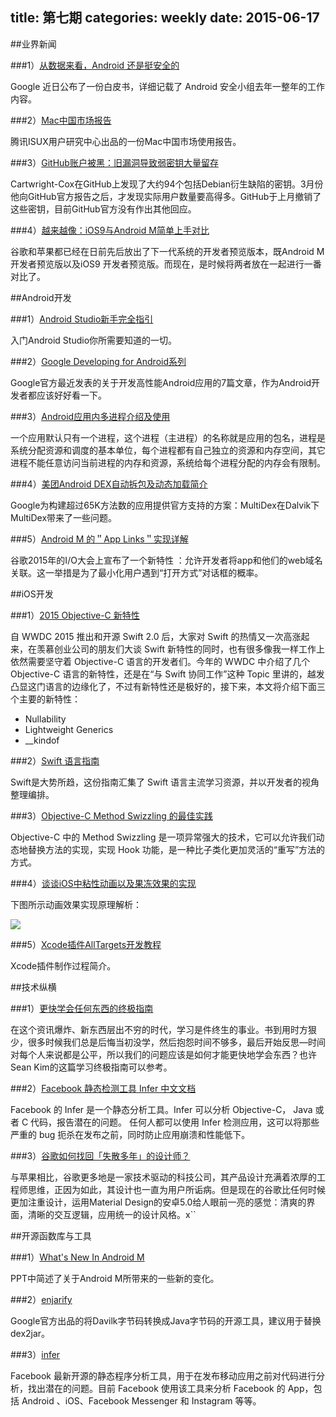 title: 第七期
categories: weekly
date: 2015-06-17
---

##业界新闻

###1）[从数据来看，Android 还是挺安全的](http://www.techug.com/google-android-safe)

Google 近日公布了一份白皮书，详细记载了 Android 安全小组去年一整年的工作内容。

###2）[Mac中国市场报告](http://isux.tencent.com/mac-in-china-s-market.html)

腾讯ISUX用户研究中心出品的一份Mac中国市场使用报告。

###3）[GitHub账户被黑：旧漏洞导致弱密钥大量留存](http://www.freebuf.com/news/69038.html)

Cartwright-Cox在GitHub上发现了大约94个包括Debian衍生缺陷的密钥。3月份他向GitHub官方报告之后，才发现实际用户数量要高得多。GitHub于上月撤销了这些密钥，目前GitHub官方没有作出其他回应。

###4）[越来越像：iOS9与Android M简单上手对比](http://www.ithome.com/html/android/154671.htm)

谷歌和苹果都已经在日前先后放出了下一代系统的开发者预览版本，既Android M 开发者预览版以及iOS9 开发者预览版。而现在，是时候将两者放在一起进行一番对比了。


##Android开发

###1）[Android Studio新手完全指引](http://www.jianshu.com/p/f7de559b9752)

入门Android Studio你所需要知道的一切。

###2）[Google Developing for Android系列](http://www.lightskystreet.com/2015/06/07/google-for-android-1-mobile-context/)

Google官方最近发表的关于开发高性能Android应用的7篇文章，作为Android开发者都应该好好看一下。

###3）[Android应用内多进程介绍及使用](http://zmywly8866.github.io/2015/06/14/android-multi-process-use-and-notice.html)

一个应用默认只有一个进程，这个进程（主进程）的名称就是应用的包名，进程是系统分配资源和调度的基本单位，每个进程都有自己独立的资源和内存空间，其它进程不能任意访问当前进程的内存和资源，系统给每个进程分配的内存会有限制。

###4）[美团Android DEX自动拆包及动态加载简介](http://tech.meituan.com/mt-android-auto-split-dex.html)

Google为构建超过65K方法数的应用提供官方支持的方案：MultiDex在Dalvik下MultiDex带来了一些问题。

###5）[Android M 的＂App Links＂实现详解](http://jcodecraeer.com/a/anzhuokaifa/androidkaifa/2015/0609/3022.html)

谷歌2015年的I/O大会上宣布了一个新特性 ：允许开发者将app和他们的web域名关联。这一举措是为了最小化用户遇到“打开方式”对话框的概率。

##iOS开发

###1）[2015 Objective-C 新特性](http://blog.sunnyxx.com/2015/06/12/objc-new-features-in-2015/)

自 WWDC 2015 推出和开源 Swift 2.0 后，大家对 Swift 的热情又一次高涨起来，在羡慕创业公司的朋友们大谈 Swift 新特性的同时，也有很多像我一样工作上依然需要坚守着 Objective-C 语言的开发者们。今年的 WWDC 中介绍了几个 Objective-C 语言的新特性，还是在“与 Swift 协同工作”这种 Topic 里讲的，越发凸显这门语言的边缘化了，不过有新特性还是极好的，接下来，本文将介绍下面三个主要的新特性：

* Nullability
* Lightweight Generics
* __kindof

###2）[Swift 语言指南](https://github.com/ipader/SwiftGuide)

Swift是大势所趋，这份指南汇集了 Swift 语言主流学习资源，并以开发者的视角整理编排。

###3）[Objective-C Method Swizzling 的最佳实践](http://blog.leichunfeng.com/blog/2015/06/14/objective-c-method-swizzling-best-practice/#jtss-tsina)

Objective-C 中的 Method Swizzling 是一项异常强大的技术，它可以允许我们动态地替换方法的实现，实现 Hook 功能，是一种比子类化更加灵活的“重写”方法的方式。

###4）[谈谈iOS中粘性动画以及果冻效果的实现](http://kittenyang.com/deformationandgooey/)

下图所示动画效果实现原理解析：

![](http://kittenyang.com/content/images/2015/Jun/gooeyCircle.gif)

###5）[Xcode插件AllTargets开发教程](http://www.poboke.com/study/write-a-xcode-plugin-to-auto-select-all-targets.html?utm_source=tuicool)

Xcode插件制作过程简介。

##技术纵横

###1）[更快学会任何东西的终极指南](http://36kr.com/p/533829.html)

在这个资讯爆炸、新东西层出不穷的时代，学习是件终生的事业。书到用时方狠少，很多时候我们总是后悔当初没学，然后抱怨时间不够多，最后开始反思—时间对每个人来说都是公平，所以我们的问题应该是如何才能更快地学会东西？也许Sean Kim的这篇学习终极指南可以参考。

###2）[Facebook 静态检测工具 Infer 中文文档](http://infer.liaohuqiu.net/)

Facebook 的 Infer 是一个静态分析工具。Infer 可以分析 Objective-C， Java 或者 C 代码，报告潜在的问题。
任何人都可以使用 Infer 检测应用，这可以将那些严重的 bug 扼杀在发布之前，同时防止应用崩溃和性能低下。

###3）[谷歌如何找回「失散多年」的设计师？](http://tech2ipo.com/99629)

与苹果相比，谷歌更多地是一家技术驱动的科技公司，其产品设计充满着浓厚的工程师思维，正因为如此，其设计也一直为用户所诟病。但是现在的谷歌比任何时候更加注重设计，运用Material Design的安卓5.0给人眼前一亮的感觉：清爽的界面，清晰的交互逻辑，应用统一的设计风格。x``

##开源函数库与工具

###1）[What's New In Android M](http://vdisk.weibo.com/s/aOLaE-JchyzDQ/1434112035)

PPT中简述了关于Android M所带来的一些新的变化。

###2）[enjarify](https://github.com/google/enjarify)

Google官方出品的将Davilk字节码转换成Java字节码的开源工具，建议用于替换dex2jar。

###3）[infer](https://github.com/facebook/infer)

Facebook 最新开源的静态程序分析工具，用于在发布移动应用之前对代码进行分析，找出潜在的问题。目前 Facebook 使用该工具来分析 Facebook 的 App，包括 Android 、iOS、Facebook Messenger 和 Instagram 等等。



